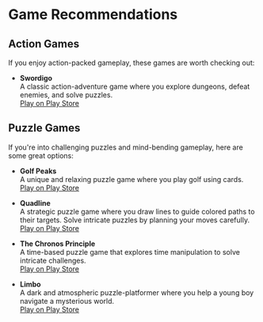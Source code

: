 # Game Recommendations

## Action Games
If you enjoy action-packed gameplay, these games are worth checking out:

- **Swordigo**  
  A classic action-adventure game where you explore dungeons, defeat enemies, and solve puzzles.  
  [Play on Play Store](https://play.google.com/store/apps/details?id=com.toastie.swordigo)

## Puzzle Games
If you're into challenging puzzles and mind-bending gameplay, here are some great options:

- **Golf Peaks**  
  A unique and relaxing puzzle game where you play golf using cards.  
  [Play on Play Store](https://play.google.com/store/apps/details?id=com.rocketcatgames.golfpeaks)

- **Quadline**  
  A strategic puzzle game where you draw lines to guide colored paths to their targets. Solve intricate puzzles by planning your moves carefully.  
  [Play on Play Store](https://play.google.com/store/apps/details?id=com.IvanKovalov.quadline.android)

- **The Chronos Principle**  
  A time-based puzzle game that explores time manipulation to solve intricate challenges.  
  [Play on Play Store](https://play.google.com/store/apps/details?id=com.yudiz.thechronosprinciple)

- **Limbo**  
  A dark and atmospheric puzzle-platformer where you help a young boy navigate a mysterious world.  
  [Play on Play Store](https://play.google.com/store/apps/details?id=com.playdead.limbo)
